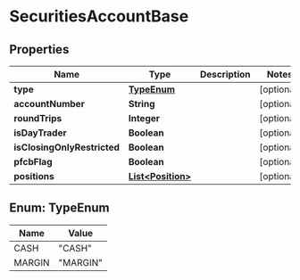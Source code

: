# SecuritiesAccountBase

## Properties
Name | Type | Description | Notes
------------ | ------------- | ------------- | -------------
**type** | [**TypeEnum**](#TypeEnum) |  |  [optional]
**accountNumber** | **String** |  |  [optional]
**roundTrips** | **Integer** |  |  [optional]
**isDayTrader** | **Boolean** |  |  [optional]
**isClosingOnlyRestricted** | **Boolean** |  |  [optional]
**pfcbFlag** | **Boolean** |  |  [optional]
**positions** | [**List&lt;Position&gt;**](Position.md) |  |  [optional]

<a name="TypeEnum"></a>
## Enum: TypeEnum
Name | Value
---- | -----
CASH | &quot;CASH&quot;
MARGIN | &quot;MARGIN&quot;
